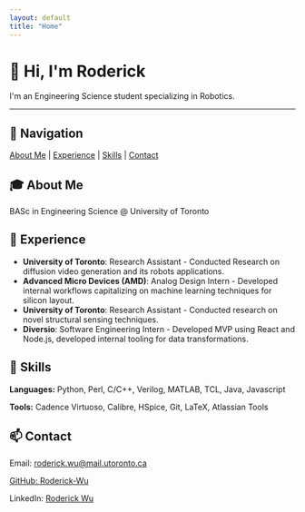 ```yaml
---
layout: default
title: "Home"
---
```



# 👋 Hi, I'm Roderick

I'm an Engineering Science student specializing in Robotics. 


---

## 📌 Navigation

<nav class="nav-links">
  <a href="#about">About Me</a> |
  <a href="#experience">Experience</a> |
  <a href="#skills">Skills</a> |
  <a href="#contact">Contact</a>
</nav>



<!-- ---

## 🎓 About Me {#about}

BASc in Engineering Science @ University of Toronto

---

## 💼 Experience {#experience}

- **Unversity of Toronto** - Research Assistant
    Conducted Research on diffusion video generation and its robots applications.
- **AMD** – Analog Design Intern
    Developed internal workflows capitalizing on machine learning techniques for silicon layout.
- **University of Toronto** – Research Assistant  
    Conducted research on novel structural sensing techniques.
- **Diversio** - Software Engineering Intern
    Developed MVP using React and Node.js, developed internal tooling for data transformations.

---

## 🧰 Skills {#skills}

**Languages**: Python, Perl, C/C++, Verilog, MATLAB, TCL, Java, Javascript
**Tools**: Cadence Virtuoso, Calibre, HSpice, Git, LaTeX, Atlassian Tools

---

## 📫 Contact {#contact}

- **Email**: roderick.wu@mail.utoronto.ca
- **GitHub**: [Roderick-Wu](https://github.com/Roderick-Wu)  
- **LinkedIn**: [Roderick Wu](https://www.linkedin.com/in/roderick--wu)
 -->





<section id="about">
    <h2>🎓 About Me</h2>
    <div id="about" class="content">
        <p>BASc in Engineering Science @ University of Toronto</p>
        <p></p>
    </div>
</section>

<section id="experience">
    <h2>💼 Experience</h2>
    <div id="experience" class="content">
        <ul>
            <li><strong>University of Toronto</strong>: Research Assistant - Conducted Research on diffusion video generation and its robots applications.</li>
            <li><strong>Advanced Micro Devices (AMD)</strong>: Analog Design Intern - Developed internal workflows capitalizing on machine learning techniques for silicon layout.</li>
            <li><strong>University of Toronto</strong>: Research Assistant - Conducted research on novel structural sensing techniques.</li>
            <li><strong>Diversio</strong>: Software Engineering Intern - Developed MVP using React and Node.js, developed internal tooling for data transformations.</li>
        </ul>
    </div>
</section>

<section id="skills">
    <h2>🧰 Skills</h2>
    <div id="skills" class="content">
        <p><strong>Languages:</strong> Python, Perl, C/C++, Verilog, MATLAB, TCL, Java, Javascript</p>
        <p><strong>Tools:</strong> Cadence Virtuoso, Calibre, HSpice, Git, LaTeX, Atlassian Tools</p>
    </div>
</section>

<section id = "contact">
    <h2>📫 Contact</h2>
    <div id="contact" class="content">
        <p>Email: <a href="roderick.y.wu@mail.utoronto.ca" target="_blank">roderick.wu@mail.utoronto.ca</p>
        <p>GitHub: <a href="https://github.com/Roderick-Wu" target="_blank">Roderick-Wu</a></p>
        <p>LinkedIn: <a href="https://www.linkedin.com/in/roderick--wu/" target="_blank">Roderick Wu</a></p>
    </div>
</section>
